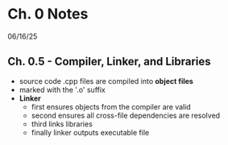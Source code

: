 # Ch. 0 Notes


06/16/25
## Ch. 0.5 - Compiler, Linker, and Libraries
-  source code .cpp files are compiled into **object files**
  - marked with the '.o' suffix
- **Linker**
  - first ensures objects from the compiler are valid
  - second ensures all cross-file dependencies are resolved
  - third links libraries
  - finally linker outputs executable file
